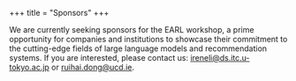+++
title = "Sponsors"
+++

We are currently seeking sponsors for the EARL workshop, a prime opportunity for companies and institutions to showcase their commitment to the cutting-edge fields of large language models and recommendation systems. If you are interested, please contact us: ireneli@ds.itc.u-tokyo.ac.jp or ruihai.dong@ucd.ie. 

